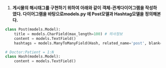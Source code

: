 1. **게시물의 해시태그를 구현하기 위하여 아래와 같이 객체-관계다이어그램을 작성하였다. 다이어그램을 바탕으로models.py 에 Post모델과 Hashtag모델을 정의해본다.**

```python
class Post(models.Model):
    title = models.CharField(max_length=100) # 의사정보
	content = models.TextField()
    hashtags = models.ManyToManyField(Hash, related_name='post', blank=True)

# Doctor:Patient = 1:N
class Hash(models.Model):
    content = models.TextField()
    
```

